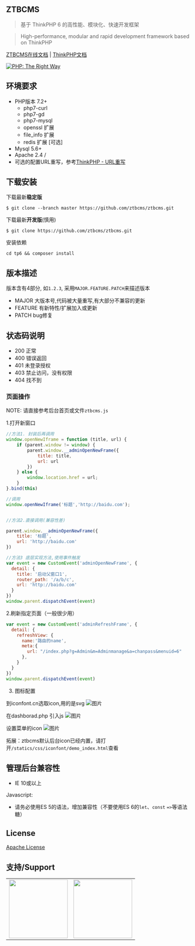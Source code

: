 ## ZTBCMS

> 基于 ThinkPHP 6 的高性能、模块化、快速开发框架 

> High-performance, modular and rapid development framework based on ThinkPHP
 
[ZTBCMS在线文档](http://ztbcms.com) | [ThinkPHP文档](https://www.kancloud.cn/manual/thinkphp/content) 

<a href="http://www.phptherightway.com">
    <img src="http://www.phptherightway.com/images/banners/leaderboard-728x90.png" alt="PHP: The Right Way"/>
</a>

## 环境要求

* PHP版本 7.2+
    * php7-curl 
    * php7-gd
    * php7-mysql
    * openssl 扩展
    * file_info 扩展
    * redis 扩展 [可选]
* Mysql 5.6+
* Apache 2.4 / 
* 可选的配置URL重写，参考[ThinkPHP - URL重写](http://document.thinkphp.cn/manual_3_2.html#url_rewrite)

## 下载安装

下载最新**稳定版**
```shell
$ git clone --branch master https://github.com/ztbcms/ztbcms.git
```

下载最新**开发版**(慎用)
```shell
$ git clone https://github.com/ztbcms/ztbcms.git
```

安装依赖
```shell script
cd tp6 && composer install
```

## 版本描述

版本含有4部分, 如`1.2.3`, 采用`MAJOR.FEATURE.PATCH`来描述版本

- MAJOR 大版本号,代码被大量重写,有大部分不兼容的更新
- FEATURE  有新特性/扩展加入或更新
- PATCH bug修复

## 状态码说明

- 200 正常
- 400 错误返回
- 401 未登录授权
- 403 禁止访问，没有权限
- 404 找不到

### 页面操作

NOTE: 请直接参考后台首页或文件`ztbcms.js`

1.打开新窗口
```js
//方法1. 封装后再调用
window.openNewIframe = function (title, url) {
    if (parent.window != window) {
        parent.window.__adminOpenNewFrame({
            title: title,
            url: url
        })
    } else {
        window.location.href = url;
    }
}.bind(this)

//调用
window.openNewIframe('标题','http://baidu.com');


//方法2.直接调用(兼容性差)

parent.window.__adminOpenNewFrame({
    title: '标题',
    url: 'http://baidu.com'
})

//方法3 底层实现方法,使用事件触发
var event = new CustomEvent('adminOpenNewFrame', {
  detail: {
    title: '启动父窗口1', 
    router_path: '/a/b/c', 
    url: 'http://baidu.com'
  }
})
window.parent.dispatchEvent(event)
```


2.刷新指定页面（一般很少用）

```js
var event = new CustomEvent('adminRefreshFrame', {
  detail: {
    refreshView: {
      name:'路由的name',
      meta:{
        url: "/index.php?g=Admin&m=Adminmanage&a=chanpass&menuid=6"
      },
    }
  }
})
window.parent.dispatchEvent(event)
```

3. 图标配置

到iconfont.cn选取icon,用的是svg
![图片](https://dn-coding-net-production-pp.codehub.cn/c02721e8-2d56-4407-8e59-8101e6f3fe1b.png)

在dashborad.php 引入js
![图片](https://dn-coding-net-production-pp.codehub.cn/8b6dea28-655d-4dc0-9525-848ab9452635.png)

设置菜单的icon
![图片](https://dn-coding-net-production-pp.codehub.cn/f856614b-fcbe-40f6-9f47-b332c34852dd.png)

拓展：ztbcms默认后台icon已经内置，请打开`/statics/css/iconfont/demo_index.html`查看

## 管理后台兼容性

- IE 10或以上

Javascript:
- 请务必使用ES 5的语法，增加兼容性（不要使用ES 6的`let`、`const` `=>`等语法糖）

## License 

[Apache License](LICENSE)

## 支持/Support

<!--Support start-->
<table>
  <tbody>
    <tr>
      <td align="center" valign="middle">
        <a href="https://www.jetbrains.com/?from=ztbcms" target="_blank">
          <img width="160px" src="https://i.loli.net/2019/12/05/rmZkUIH1Jgd2M5Y.png">
        </a>
      </td>
      <td align="center" valign="middle">
        <a href="https://www.jetbrains.com/?from=ztbcms" target="_blank">
          <img width="160px" src="https://i.loli.net/2019/12/05/17jf9rLW8ixHdyD.png">
        </a>
      </td>
    </tr>
    <tr></tr>
  </tbody>
</table>
<!--Support end-->
